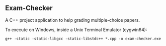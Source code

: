 ## Exam-Checker
A C++ project application to help grading multiple-choice papers.

To execute on Windows, inside a Unix Terminal Emulator (cygwin64):

```g++ -static -static-libgcc -static-libstdc++ *.cpp -o exam-checker.exe```
